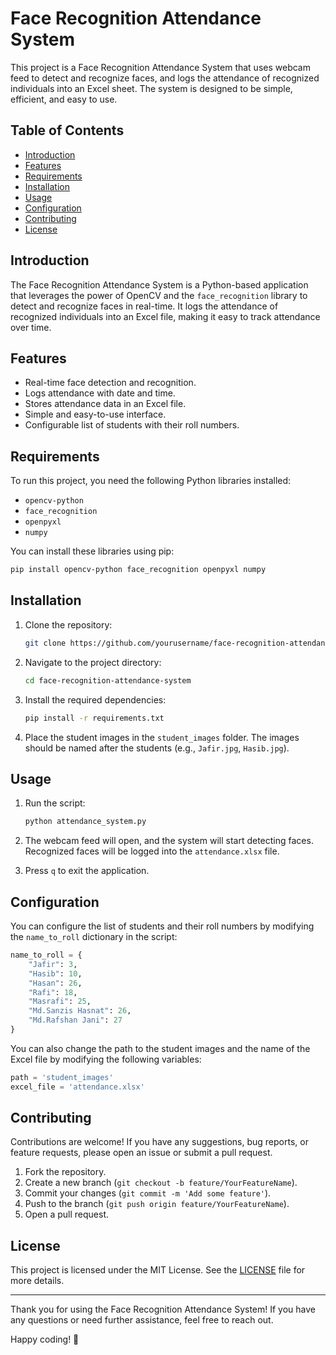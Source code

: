 # Face Recognition Attendance System

This project is a Face Recognition Attendance System that uses webcam feed to detect and recognize faces, and logs the attendance of recognized individuals into an Excel sheet. The system is designed to be simple, efficient, and easy to use.

## Table of Contents
- [Introduction](#introduction)
- [Features](#features)
- [Requirements](#requirements)
- [Installation](#installation)
- [Usage](#usage)
- [Configuration](#configuration)
- [Contributing](#contributing)
- [License](#license)

## Introduction

The Face Recognition Attendance System is a Python-based application that leverages the power of OpenCV and the `face_recognition` library to detect and recognize faces in real-time. It logs the attendance of recognized individuals into an Excel file, making it easy to track attendance over time.

## Features

- Real-time face detection and recognition.
- Logs attendance with date and time.
- Stores attendance data in an Excel file.
- Simple and easy-to-use interface.
- Configurable list of students with their roll numbers.

## Requirements

To run this project, you need the following Python libraries installed:

- `opencv-python`
- `face_recognition`
- `openpyxl`
- `numpy`

You can install these libraries using pip:

```bash
pip install opencv-python face_recognition openpyxl numpy
```

## Installation

1. Clone the repository:

   ```bash
   git clone https://github.com/yourusername/face-recognition-attendance-system.git
   ```

2. Navigate to the project directory:

   ```bash
   cd face-recognition-attendance-system
   ```

3. Install the required dependencies:

   ```bash
   pip install -r requirements.txt
   ```

4. Place the student images in the `student_images` folder. The images should be named after the students (e.g., `Jafir.jpg`, `Hasib.jpg`).

## Usage

1. Run the script:

   ```bash
   python attendance_system.py
   ```

2. The webcam feed will open, and the system will start detecting faces. Recognized faces will be logged into the `attendance.xlsx` file.

3. Press `q` to exit the application.

## Configuration

You can configure the list of students and their roll numbers by modifying the `name_to_roll` dictionary in the script:

```python
name_to_roll = {
    "Jafir": 3,
    "Hasib": 10,
    "Hasan": 26,
    "Rafi": 18,
    "Masrafi": 25,
    "Md.Sanzis Hasnat": 26,
    "Md.Rafshan Jani": 27
}
```

You can also change the path to the student images and the name of the Excel file by modifying the following variables:

```python
path = 'student_images'
excel_file = 'attendance.xlsx'
```

## Contributing

Contributions are welcome! If you have any suggestions, bug reports, or feature requests, please open an issue or submit a pull request.

1. Fork the repository.
2. Create a new branch (`git checkout -b feature/YourFeatureName`).
3. Commit your changes (`git commit -m 'Add some feature'`).
4. Push to the branch (`git push origin feature/YourFeatureName`).
5. Open a pull request.

## License

This project is licensed under the MIT License. See the [LICENSE](LICENSE) file for more details.

---

Thank you for using the Face Recognition Attendance System! If you have any questions or need further assistance, feel free to reach out.

Happy coding! 🚀
